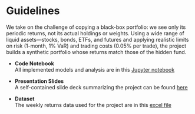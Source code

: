 # Guidelines

We take on the challenge of copying a black-box portfolio: we see only its periodic returns, not its actual holdings or weights. Using a wide range of liquid assets—stocks, bonds, ETFs, and futures and applying realistic limits on risk (1-month, 1% VaR) and trading costs (0.05% per trade), the project builds a synthetic portfolio whose returns match those of the hidden fund.


- **Code Notebook**  
  All implemented models and analysis are in this [Jupyter notebook](https://github.com/alehowe/Portfolio-Replication-/blob/main/Group2_Code.ipynb)

- **Presentation Slides**  
  A self-contained slide deck summarizing the project can be found [here](https://github.com/alehowe/Portfolio-Replication-/blob/main/Group2_Presentation.pdf)

- **Dataset**  
  The weekly returns data used for the project are in this [excel file](https://github.com/alehowe/Portfolio-Replication-/blob/main/Group2_Dataset.xlsx)

